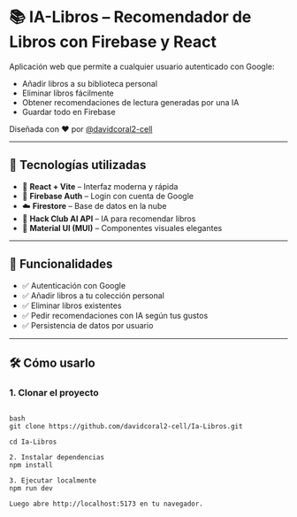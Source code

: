 # 📚 IA-Libros – Recomendador de Libros con Firebase y React

Aplicación web que permite a cualquier usuario autenticado con Google:
- Añadir libros a su biblioteca personal
- Eliminar libros fácilmente
- Obtener recomendaciones de lectura generadas por una IA
- Guardar todo en Firebase

Diseñada con ❤️ por [@davidcoral2-cell](https://github.com/davidcoral2-cell)

---

## 🚀 Tecnologías utilizadas

- 🔷 **React + Vite** – Interfaz moderna y rápida
- 🔐 **Firebase Auth** – Login con cuenta de Google
- ☁️ **Firestore** – Base de datos en la nube
- 🧠 **Hack Club AI API** – IA para recomendar libros
- 🎨 **Material UI (MUI)** – Componentes visuales elegantes

---

## 🎯 Funcionalidades

- ✅ Autenticación con Google
- ✅ Añadir libros a tu colección personal
- ✅ Eliminar libros existentes
- ✅ Pedir recomendaciones con IA según tus gustos
- ✅ Persistencia de datos por usuario

---

## 🛠 Cómo usarlo

### 1. Clonar el proyecto

```

bash
git clone https://github.com/davidcoral2-cell/Ia-Libros.git

cd Ia-Libros

2. Instalar dependencias
npm install

3. Ejecutar localmente
npm run dev

Luego abre http://localhost:5173 en tu navegador. 
